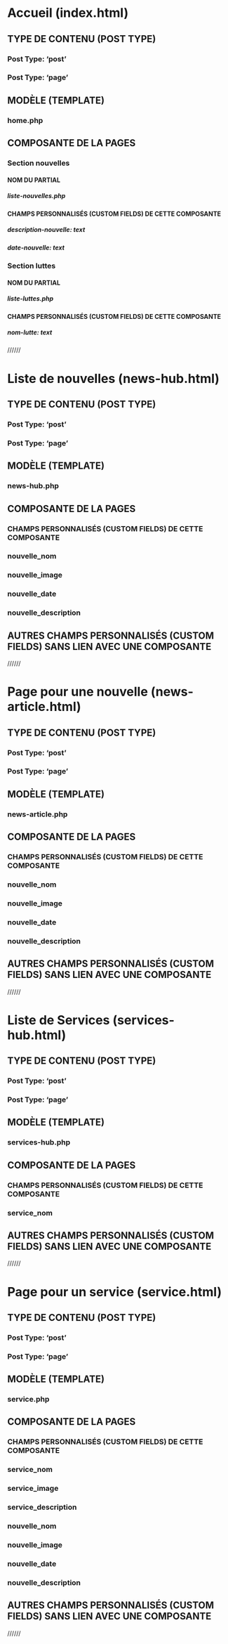 # Accueil (index.html)
## TYPE DE CONTENU (POST TYPE)
### Post Type: ‘post’

### Post Type: ‘page’

## MODÈLE (TEMPLATE)
### home.php

## COMPOSANTE DE LA PAGES
### Section nouvelles
#### NOM DU PARTIAL
##### liste-nouvelles.php

#### CHAMPS PERSONNALISÉS (CUSTOM FIELDS) DE CETTE COMPOSANTE
##### description-nouvelle: text

##### date-nouvelle: text

### Section luttes
#### NOM DU PARTIAL
##### liste-luttes.php

#### CHAMPS PERSONNALISÉS (CUSTOM FIELDS) DE CETTE COMPOSANTE
##### nom-lutte: text

//////

# Liste de nouvelles (news-hub.html)
## TYPE DE CONTENU (POST TYPE)
### Post Type: ‘post’
### Post Type: ‘page’
## MODÈLE (TEMPLATE)
### news-hub.php
## COMPOSANTE DE LA PAGES
### CHAMPS PERSONNALISÉS (CUSTOM FIELDS) DE CETTE COMPOSANTE
### nouvelle_nom
### nouvelle_image
### nouvelle_date
### nouvelle_description
## AUTRES CHAMPS PERSONNALISÉS (CUSTOM FIELDS) SANS LIEN AVEC UNE COMPOSANTE

//////

# Page pour une nouvelle (news-article.html)
## TYPE DE CONTENU (POST TYPE)
### Post Type: ‘post’
### Post Type: ‘page’
## MODÈLE (TEMPLATE)
### news-article.php
## COMPOSANTE DE LA PAGES
### CHAMPS PERSONNALISÉS (CUSTOM FIELDS) DE CETTE COMPOSANTE
### nouvelle_nom
### nouvelle_image
### nouvelle_date
### nouvelle_description
## AUTRES CHAMPS PERSONNALISÉS (CUSTOM FIELDS) SANS LIEN AVEC UNE COMPOSANTE

//////

# Liste de Services (services-hub.html)
## TYPE DE CONTENU (POST TYPE)
### Post Type: ‘post’
### Post Type: ‘page’
## MODÈLE (TEMPLATE)
### services-hub.php
## COMPOSANTE DE LA PAGES
### CHAMPS PERSONNALISÉS (CUSTOM FIELDS) DE CETTE COMPOSANTE
### service_nom
## AUTRES CHAMPS PERSONNALISÉS (CUSTOM FIELDS) SANS LIEN AVEC UNE COMPOSANTE

//////

# Page pour un service (service.html)
## TYPE DE CONTENU (POST TYPE)
### Post Type: ‘post’
### Post Type: ‘page’
## MODÈLE (TEMPLATE)
### service.php
## COMPOSANTE DE LA PAGES
### CHAMPS PERSONNALISÉS (CUSTOM FIELDS) DE CETTE COMPOSANTE
### service_nom
### service_image
### service_description
### nouvelle_nom
### nouvelle_image
### nouvelle_date
### nouvelle_description
## AUTRES CHAMPS PERSONNALISÉS (CUSTOM FIELDS) SANS LIEN AVEC UNE COMPOSANTE

//////